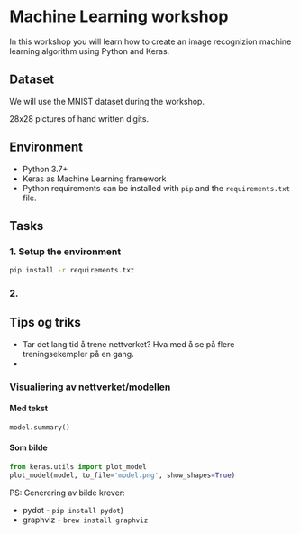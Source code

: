 # Machine Learning workshop

In this workshop you will learn how to create an image recognizion machine learning algorithm using Python and Keras.

## Dataset

We will use the MNIST dataset during the workshop.

28x28 pictures of hand written digits.

## Environment

- Python 3.7+
- Keras as Machine Learning framework
- Python requirements can be installed with `pip` and the `requirements.txt` file.

## Tasks

### 1. Setup the environment

```bash
pip install -r requirements.txt
```

### 2.

## Tips og triks

- Tar det lang tid å trene nettverket? Hva med å se på flere treningsekempler på en gang.
-

### Visualiering av nettverket/modellen

#### Med tekst

```python
model.summary()
```

#### Som bilde

```python
from keras.utils import plot_model
plot_model(model, to_file='model.png', show_shapes=True)
```

PS: Generering av bilde krever:

- pydot - `pip install pydot`)
- graphviz - `brew install graphviz`
